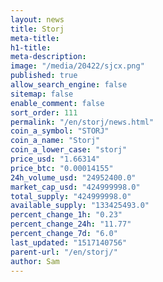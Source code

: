 ```yaml
---
layout: news
title: Storj
meta-title: 
h1-title: 
meta-description: 
image: "/media/20422/sjcx.png"
published: true
allow_search_engine: false
sitemap: false
enable_comment: false
sort_order: 111
permalink: "/en/storj/news.html"
coin_a_symbol: "STORJ"
coin_a_name: "Storj"
coin_a_lower_case: "storj"
price_usd: "1.66314"
price_btc: "0.00014155"
24h_volume_usd: "24952400.0"
market_cap_usd: "424999998.0"
total_supply: "424999998.0"
available_supply: "133425493.0"
percent_change_1h: "0.23"
percent_change_24h: "11.77"
percent_change_7d: "6.0"
last_updated: "1517140756"
parent-url: "/en/storj/"
author: Sam
---
```


